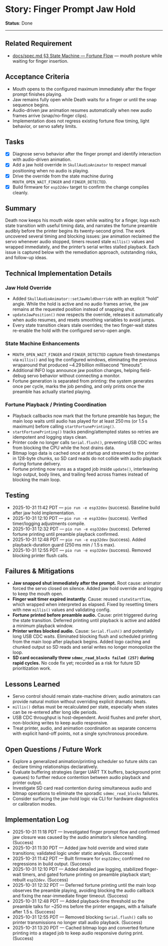 # Story: Finger Prompt Jaw Hold

**Status**: Done

---

## Related Requirement
- [docs/spec.md §3 State Machine — Fortune Flow](../spec.md#3-state-machine-runtime) — mouth posture while waiting for finger insertion.

## Acceptance Criteria
- Mouth opens to the configured maximum immediately after the finger prompt finishes playing.
- Jaw remains fully open while Death waits for a finger or until the snap sequence begins.
- Audio-driven jaw animation resumes automatically when new audio frames arrive (snap/no-finger clips).
- Implementation does not regress existing fortune flow timing, light behavior, or servo safety limits.

## Tasks
- [x] Diagnose servo behavior after the finger prompt and identify interaction with audio-driven animation.
- [x] Add a jaw hold override in `SkullAudioAnimator` to respect manual positioning when no audio is playing.
- [x] Drive the override from the state machine during `MOUTH_OPEN_WAIT_FINGER` and `FINGER_DETECTED`.
- [x] Build firmware for `esp32dev` target to confirm the change compiles cleanly.

## Summary
Death now keeps his mouth wide open while waiting for a finger, logs each state transition with useful timing data, and narrates the fortune preamble audibly before the printer begins its twenty-second grind. The work uncovered several timing and blocking issues: jaw animation reclaimed the servo whenever audio stopped, timers reused stale `millis()` values and wrapped immediately, and the printer’s serial writes stalled playback. Each issue is captured below with the remediation approach, outstanding risks, and follow-up ideas.

## Technical Implementation Details

### Jaw Hold Override
- Added `SkullAudioAnimator::setJawHoldOverride` with an explicit “hold” angle. While the hold is active and no audio frames arrive, the jaw remains at the requested position instead of snapping shut.
- `updateJawPosition()` now respects the override, releases it automatically when audio resumes, and resets smoothing variables to avoid jumps.
- Every state transition clears stale overrides; the two finger-wait states re-enable the hold with the configured servo-open angle.

### State Machine Enhancements
- `MOUTH_OPEN_WAIT_FINGER` and `FINGER_DETECTED` capture fresh timestamps via `millis()` and log the configured windows, eliminating the previous wraparound that produced ~4.29 billion millisecond “timeouts”.
- Additional INFO logs announce jaw position changes, helping field-debug servo behavior without connecting a monitor.
- Fortune generation is separated from printing: the system generates once per cycle, marks the job pending, and only prints once the preamble has actually started playing.

### Fortune Playback / Printing Coordination
- Playback callbacks now mark that the fortune preamble has begun; the main loop waits until audio has played for at least 250 ms (or 1.5 s maximum) before calling `startFortunePrinting()`.
- `startFortunePrinting()` tracks pending/attempted states so retries are idempotent and logging stays clean.
- Printer code no longer calls `Serial.flush()`, preventing USB CDC writes from blocking the CPU while the host drains data.
- Bitmap logo data is cached once at startup and streamed to the printer in 128-byte chunks, so SD card reads do not collide with audio playback during fortune delivery.
- Fortune printing now runs as a staged job inside `update()`, interleaving logo output, body lines, and trailing feed across frames instead of blocking the main loop.

## Testing
- 2025-10-31 11:42 PDT — `pio run -e esp32dev` (success). Baseline build after jaw hold implementation.
- 2025-10-31 12:10 PDT — `pio run -e esp32dev` (success). Verified timer/logging adjustments compile.
- 2025-10-31 12:32 PDT — `pio run -e esp32dev` (success). Deferred fortune printing until preamble playback confirmed.
- 2025-10-31 12:48 PDT — `pio run -e esp32dev` (success). Added playback-duration guard (250 ms min / 1.5 s max).
- 2025-10-31 12:55 PDT — `pio run -e esp32dev` (success). Removed blocking printer flush calls.

## Failures & Mitigations
- **Jaw snapped shut immediately after the prompt.** Root cause: animator forced the servo closed on silence. Added jaw hold override and logging to keep the mouth open.
- **Finger wait timer expired instantly.** Cause: reused `stateStartTime`, which wrapped when interpreted as elapsed. Fixed by resetting timers with new `millis()` values and validating config.
- **Fortune printed before preamble audio.** Cause: print triggered during the state transition. Deferred printing until playback is active and added a minimum playback window.
- **Printer writes blocked audio.** Cause: `Serial.flush()` and potentially long USB CDC waits. Eliminated blocking flush and scheduled printing from the main loop after playback begins.
  Added logo caching and chunked output so SD reads and serial writes no longer monopolize the loop.
- **SD card occasionally threw `sdmmc_read_blocks failed (257)` during rapid cycles.** No code fix yet; recorded as a risk for future SD prioritization work.

## Lessons Learned
- Servo control should remain state-machine driven; audio animators can provide natural motion without overriding explicit dramatic beats.
- `millis()` deltas must be recalculated per state, especially when states can be re-entered after long idle periods.
- USB CDC throughput is host-dependent. Avoid flushes and prefer short, non-blocking writes to keep audio responsive.
- Treat printer, audio, and animation coordination as separate concerns with explicit hand-off points, not a single synchronous procedure.

## Open Questions / Future Work
- Explore a generalized animation/printing scheduler so future skits can declare timing relationships declaratively.
- Evaluate buffering strategies (larger UART TX buffers, background print queues) to further reduce contention between audio playback and printer output.
- Investigate SD card read contention during simultaneous audio and bitmap operations to eliminate the sporadic `sdmmc_read_blocks` failures.
- Consider surfacing the jaw-hold logic via CLI for hardware diagnostics or calibration modes.

## Implementation Log
- 2025-10-31 11:18 PDT — Investigated finger prompt flow and confirmed jaw closure was caused by the audio animator’s silence handling. (Success)
- 2025-10-31 11:30 PDT — Added jaw hold override and wired state transitions; validated logic under static analysis. (Success)
- 2025-10-31 11:42 PDT — Built firmware for `esp32dev`; confirmed no regressions in build output. (Success)
- 2025-10-31 12:10 PDT — Added detailed jaw logging, stabilized finger-wait timers, and gated fortune printing on preamble playback start; rebuilt `esp32dev`. (Success)
- 2025-10-31 12:32 PDT — Deferred fortune printing until the main loop observes the preamble playing, avoiding blocking the audio callback and fixing the near-immediate finger timeout. (Success)
- 2025-10-31 12:48 PDT — Added playback-time threshold so the preamble talks for ~250 ms before the printer engages, with a failsafe after 1.5 s. (Success)
- 2025-10-31 12:55 PDT — Removed blocking `Serial.flush()` calls so printer transmissions no longer stall audio playback. (Success)
- 2025-10-31 13:20 PDT — Cached bitmap logo and converted fortune printing into a staged job to keep audio responsive during print. (Success)
